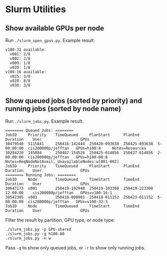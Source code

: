 # Slurm Utilities

## Show available GPUs per node

Run `./slurm_open_gpus.py`. Example result:

```
v100-32 available:
  v001: 2/8
  v002: 2/8
  v009: 1/8
  v020: 1/8
v100-16 available:
  v025: 3/8
  v028: 8/8
  v030: 3/8
```

## Show queued jobs (sorted by priority) and running jobs (sorted by node name)

Run `./slurm_jobs.py`. Example result:

```
======== Queued Jobs: ========
JobID     Priority    TimeQueued     PlanStart      PlanEnd        Duration    User                 GPUs
30479540  5115841     250416-142444  250420-093638  250425-093638  5-00:00:00  cis200000p/jefftan   GPUs=h100:4   	Notes=Resources
30284220  145884      250407-154526  250425-014856  250427-014856  2-00:00:00  cis200000p/jefftan   GPUs=h100-80:8 	Notes=ReqNodeNotAvail,_UnavailableNodes:w[001-002]
JobID     Priority    TimeQueued     PlanStart      PlanEnd        Duration    User                 GPUs
======== Running Jobs: ========
JobID     Node        TimeQueued     TimeStart      TimeEnd        Duration    User                 GPUs
30647173  v001        250419-102948  250419-103308  250419-223308  12:00:00    cis200000p/jefftan   GPUs=v100-16:1   
30542305  v003        250418-000901  250418-011152  250423-011152  5-00:00:00  cis200000p/jefftan   GPUs=v100-32:3
JobID     Node        TimeQueued     TimeStart      TimeEnd        Duration    User                 GPUs
```

Filter the result by partition, GPU type, or node type:
```
./slurm_jobs.py -p GPU-shared
./slurm_jobs.py -g h100-80
./slurm_jobs.py -n w
```

Pass `-q` to show only queued jobs, or `-r` to show only running jobs.
